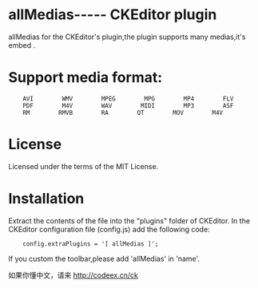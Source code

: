 allMedias----- CKEditor plugin
=========

allMedias for the CKEditor's plugin,the plugin supports many medias,it's embed .

Support media format:
=========
        AVI        WMV        MPEG        MPG        MP4        FLV
        PDF        M4V        WAV        MIDI        MP3        ASF
        RM        RMVB        RA        QT        MOV        M4V
        
License
=========
Licensed under the terms of the MIT License.

Installation
=========
Extract the contents of the file into the "plugins" folder of CKEditor.
In the CKEditor configuration file (config.js) add the following code:

        config.extraPlugins = '[ allMedias ]';

If you custom the toolbar,please add 'allMedias' in 'name'.

如果你懂中文，请来 http://codeex.cn/ck
